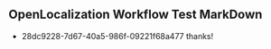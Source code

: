 ## OpenLocalization Workflow Test MarkDown
* 28dc9228-7d67-40a5-986f-09221f68a477 thanks!

<!--HONumber=Sep16_HO1-->


